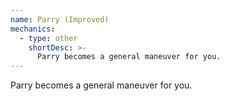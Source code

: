 ```yaml
---
name: Parry (Improved)
mechanics:
  - type: other
    shortDesc: >-
      Parry becomes a general maneuver for you.
---
```

Parry becomes a general maneuver for you.
